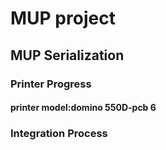 # MUP project
## MUP Serialization
### Printer Progress
 #### printer model:domino 550D-pcb 6

### Integration Process